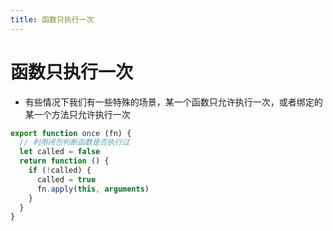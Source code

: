 ```yaml
---
title: 函数只执行一次
---
```


# 函数只执行一次

- 有些情况下我们有一些特殊的场景，某一个函数只允许执行一次，或者绑定的某一个方法只允许执行一次

```javascript
export function once (fn) {
  // 利用闭包判断函数是否执行过
  let called = false
  return function () {
    if (!called) {
      called = true
      fn.apply(this, arguments)
    }
  }
}
```